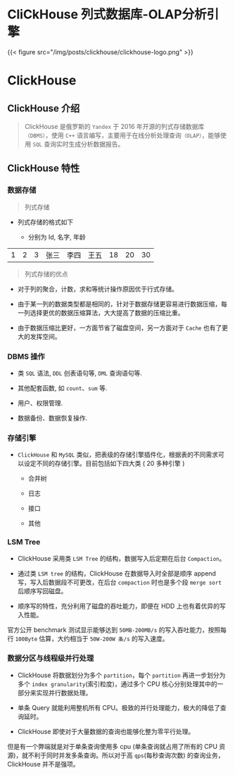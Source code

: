 # CliCkHouse 列式数据库-OLAP分析引擎


{{< figure src="/img/posts/clickhouse/clickhouse-logo.png" >}}


# ClickHouse

## ClickHouse 介绍

> ClickHouse 是俄罗斯的 `Yandex` 于 2016 年开源的列式存储数据库`（DBMS）`，使用 `C++` 语言编写，主要用于在线分析处理查询`（OLAP）`，能够使用 `SQL` 查询实时生成分析数据报告。



## ClickHouse 特性

### 数据存储

> 列式存储

* 列式存储的格式如下

  * 分别为 Id, 名字, 年龄

|  |  |  |  |  |  |  |  |  |
| :----: | :----: | :----: | :----: | :----: | :----: | :----: | :----: | :----: |
| 1 | 2 | 3 | 张三 | 李四 | 王五 | 18 | 20 | 30 |


> 列式存储的优点

* 对于列的聚合，计数，求和等统计操作原因优于行式存储。

* 由于某一列的数据类型都是相同的，针对于数据存储更容易进行数据压缩，每一列选择更优的数据压缩算法，大大提高了数据的压缩比重。

* 由于数据压缩比更好，一方面节省了磁盘空间，另一方面对于 `Cache` 也有了更大的发挥空间。


### DBMS 操作

* 类 `SQL` 语法, `DDL` 创表语句等,  `DML` 查询语句等. 

* 其他配套函数, 如 `count`、`sum` 等.  

* 用户、权限管理.

* 数据备份、数据恢复操作.


### 存储引擎


* `ClickHouse` 和 `MySQL` 类似，把表级的存储引擎插件化，根据表的不同需求可以设定不同的存储引擎。目前包括如下四大类 ( 20 多种引擎 )

  * 合并树
  
  * 日志

  * 接口

  * 其他


### LSM Tree


* ClickHouse 采用类 `LSM Tree` 的结构，数据写入后定期在后台 `Compaction`。

* 通过类 `LSM tree` 的结构，ClickHouse 在数据导入时全部是顺序 append 写，写入后数据段不可更改，在后台 `compaction` 时也是多个段 `merge sort` 后顺序写回磁盘。

* 顺序写的特性，充分利用了磁盘的吞吐能力，即便在 HDD 上也有着优异的写入性能。


官方公开 benchmark 测试显示能够达到 `50MB-200MB/s` 的写入吞吐能力，按照每行 `100Byte` 估算，大约相当于 `50W-200W 条/s` 的写入速度。



### 数据分区与线程级并行处理


* ClickHouse 将数据划分为多个 `partition`，每个 `partition` 再进一步划分为多个 `index granularity`(索引粒度)，通过多个 CPU 核心分别处理其中的一部分来实现并行数据处理。

* 单条 Query 就能利用整机所有 CPU。极致的并行处理能力，极大的降低了查询延时。

* ClickHouse 即使对于大量数据的查询也能够化整为零平行处理。


但是有一个弊端就是对于单条查询使用多 cpu (单条查询就占用了所有的 CPU 资源)，就不利于同时并发多条查询。所以对于高 `qps`(每秒查询次数) 的查询业务，ClickHouse 并不是强项。



